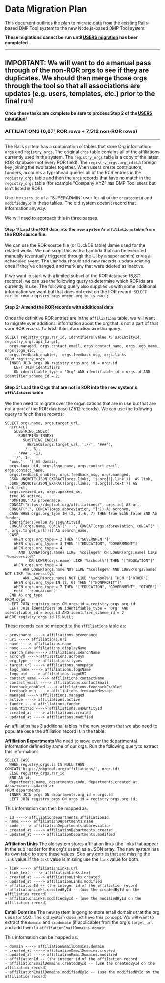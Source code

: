 # Data Migration Plan
This document outlines the plan to migrate data from the existing Rails-based DMP Tool system to the
new Node.js-based DMP Tool system.

**These migrations cannot be run until [USERS migration](Users.md) has been completed.**

---
**IMPORTANT:**
We will want to do a manual pass through of the non-ROR orgs to see if they are duplicates. We should then merge those orgs through the tool so that all associations are updates (e.g. users, templates, etc.) prior to the final run!
---

**Once these tasks are complete be sure to process Step 2 of the [USERS migration](Users.md)!**

### AFFILIATIONS (6,871 ROR rows + 7,512 non-ROR rows)
---
The Rails system has a combination of tables that store Org information: `orgs` and `registry_orgs`. The original `orgs` table contains all of the affiliations currently used in the system. The `registry_orgs` table is a copy of the latest ROR database (not every ROR field). The `registry_orgs.org_id` is a foreign key joining the two tables together. When users create contributors, funders, accounts a typeahead queries all of the ROR entries in the `registry_orgs` table and then the `orgs` records that have no match in the `registry_orgs` table (for example "Company XYZ" has DMP Tool users but isn't listed in ROR).

Use the `users.id` of a "SUPERADMIN" user for all of the `createdById` and `modifiedById` in these tables. The old system doesn't record that information anyway.

We will need to approach this in three passes.

#### Step 1: Load the ROR data into the new system's `affiliations` table from the ROR source file.
We can use the ROR source file (or DuckDB table) Jamie used for the related works. We can script this with a Lambda that can be executed manually (eventually triggered through the UI by a super admin) or via a scheduled event. The Lambda should add new records, update existing ones if they've changed, and mark any that were deleted as inactive.

If we want to start with a limited subset of the ROR database (6,871 records), we can use the following query to determine which ROR ids are currently in use. The following query also supplies us with some additional information we want but that does not exist on the ROR record: `SELECT ror_id FROM registry_orgs WHERE org_id IS NULL;`

#### Step 2: Amend the ROR records with additional data
Once the definitive ROR entries are in the `affiliations` table, we will want to migrate over additional information about the org that is not a part of that core ROR record. To fetch this information use this query:
```
SELECT registry_orgs.ror_id, identifiers.value AS ssoEntityId, registry_orgs.api_target, 
  orgs.managed, orgs.contact_email, orgs.contact_name, orgs.logo_name, orgs.logo_uid, 
  orgs.feedback_enabled,  orgs.feedback_msg, orgs.links
FROM registry_orgs 
  INNER JOIN orgs ON registry_orgs.org_id = orgs.id
    LEFT JOIN identifiers 
    ON identifiable_type = 'Org' AND identifiable_id = orgs.id AND identifier_scheme_id = 2;
```

#### Step 3: Load the Orgs that are not in ROR into the new system's `affiliations` table
We then need to migrate over the organizations that are in use but that are not a part of the ROR database (7,512 records). We can use the following query to fetch these records:
```
SELECT orgs.name, orgs.target_url, 
  REPLACE(
    SUBSTRING_INDEX(
      SUBSTRING_INDEX(
        SUBSTRING_INDEX(
          REPLACE(orgs.target_url, '://', '###'), 
        '/', 3), 
      '###', -1), 
    '/', 1),
  'www.', '') AS domain,
  orgs.logo_uid, orgs.logo_name, orgs.contact_email, orgs.contact_name,
  orgs.feedback_enabled, orgs.feedback_msg, orgs.managed, 
  JSON_UNQUOTE(JSON_EXTRACT(orgs.links, '$.org[0].link'))  AS link,
  JSON_UNQUOTE(JSON_EXTRACT(orgs.links, '$.org[0].text')) AS link_text,
  orgs.created_at, orgs.updated_at,
  true AS active,
  "DMPTOOL" AS provenance,
  CONCAT("https://dmptool.org/affiliations/", orgs.id) AS uri,
  CONCAT("[", CONCAT(orgs.abbreviation, "]")) AS acronym,
  CASE WHEN orgs.org_type IN (2, 3, 6, 7) THEN true ELSE false END AS funder,
  identifiers.value AS ssoEntityId,
  CONCAT(orgs.name, CONCAT(" | ", CONCAT(orgs.abbreviation, CONCAT(" | ", orgs.target_url)))) AS search_name,
  CASE 
    WHEN orgs.org_type = 2 THEN '["GOVERNMENT"]'
    WHEN orgs.org_type = 3 THEN '["EDUCATION", "GOVERNMENT"]'
    WHEN orgs.org_type = 4 
      AND (LOWER(orgs.name) LIKE '%college%' OR LOWER(orgs.name) LIKE '%university%' 
           OR LOWER(orgs.name) LIKE '%school%') THEN '["EDUCATION"]'
    WHEN orgs.org_type = 4 
    	AND LOWER(orgs.name NOT LIKE '%college%' AND LOWER(orgs.name) NOT LIKE '%university%' 
    	AND LOWER(orgs.name) NOT LIKE '%school%') THEN '["OTHER"]'
    WHEN orgs.org_type IN (5, 6) THEN '["NONPROFIT"]'
    WHEN orgs.org_type = 7 THEN '["EDUCATION", "GOVERNMENT", "OTHER"]'
    ELSE '["EDUCATION"]'
  END AS org_type
FROM orgs 
  LEFT JOIN registry_orgs ON orgs.id = registry_orgs.org_id 
  LEFT JOIN identifiers ON identifiable_type = 'Org' AND identifiable_id = orgs.id AND identifier_scheme_id = 2
WHERE registry_orgs.id IS NULL;
```

These records can be mapped to the `affiliations` table as:
```
- provenance ----> affiliations.provenance
- uri ----> affiliations.uri
- name ----> affiliations.name 
- name ----> affiliations.displayName
- search_name ----> affiliations.searchName
- acronym ----> affiliations.acronym
- org_type ----> affiliations.types
- target_url ----> affiliations.homepage
- logo_name ----> affiliations.logoName
- logo_uid ----> affiliations.logoURI
- contact_name ----> affiliations.contactName
- contact_email ----> affiliations.contactEmail
- feedback_enabled ----> affiliations.feedbackEnabled
- feedback_msg ----> affiliations.feedbackMessage
- managed ----> affiliations.managed
- active ----> affiliations.active
- funder ----> affiliations.funder
- ssoEntityId ----> affiliations.ssoEntityId
- created_at ----> affiliations.created
- updated_at ----> affiliations.modified
```

An affiliation has 3 additional tables in the new system that we also need to populate once the affiliation record is in the table.

**Affiliation Departments**
We need to move over the departmental information defined by some of our orgs. Run the following query to extract this information:
```
SELECT CASE 
  WHEN registry_orgs.id IS NULL THEN CONCAT('https://dmptool.org/affiliations/', orgs.id)
  ELSE registry_orgs.ror_id 
  END AS id,
  departments.name, departments.code, departments.created_at, departments.updated_at
FROM departments 
  INNER JOIN orgs ON departments.org_id = orgs.id 
  LEFT JOIN registry_orgs ON orgs.id = registry_orgs.org_id;
```

This information can then be mapped as:
```
- id ----> affiliationDepartments.affiliationId
- name ----> affiliationDepartments.name
- code ----> affiliationDepartments.abbreviation
- created_at ----> affiliationDepartments.created
- updated_at ----> affiliationDepartments.modified
```

**Affiliation Links**
The old system stores affiliation links (the links that appear in the sub header for the org's users) as a JSON array. The new system has its own table to store these values. Skip any entries that are missing the `link` value. If the `text` value is missing use the `link` value for both.
```
- link ----> affiliationLinks.url
- link_text ----> affiliationLinks.text
- created_at ----> affiliationLinks.created
- updated_at ----> affiliationLinks.modified
- affiliationId -- (the integer id of the affiliation record)
- affiliationLinks.createdById -- (use the createdById on the affiliation record)
- affiliationLinks.modifiedById - (use the modifiedById on the affiliation record)
```

**Email Domains**
The new system is going to store email domains that the org uses for SSO. The old system does not have this concept. We will want to extract the `domain` and `subdomain` (if applicable) from the org's `target_url` and add them to `affiliationEmailDomains.domain`

This information can be mapped as:
```
- domain ----> affiliationEmailDomains.domain
- created_at ----> affiliationEmailDomains.created
- updated_at ----> affiliationEmailDomains.modified
- affiliationId -- (the integer id of the affiliation record)
- affiliationEmailDomains.createdById -- (use the createdById on the affiliation record)
- affiliationEmailDomains.modifiedById -- (use the modifiedById on the affiliation record)
```
